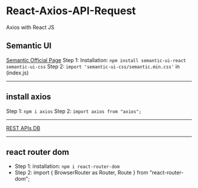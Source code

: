# React-Axios-API-Request

Axios with React JS

## Semantic UI

[Semantic Official Page](https://react.semantic-ui.com/usage)
Step 1: Installation: `npm install semantic-ui-react semantic-ui-css`
Step 2: `import 'semantic-ui-css/semantic.min.css'` in (index.js)

---

## install axios

Step 1: `npm i axios`
Step 2: `import axios from "axios";`

---

[REST APIs DB](https://mockapi.io)

---

## react router dom

-   Step 1: installation: `npm i react-router-dom`
-   Step 2: import { BrowserRouter as Router, Route } from "react-router-dom";
